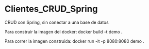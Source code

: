 # Clientes_CRUD_Spring
CRUD con Spring, sin conectar a una base de datos

Para construir la imagen del docker:
docker build -t demo .

Para correr la imagen construida:
docker run -it -p 8080:8080 demo .
